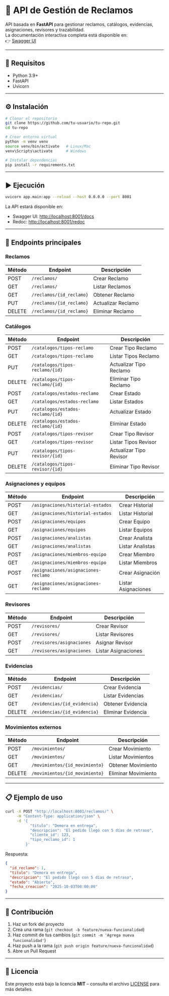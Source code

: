 # 📘 API de Gestión de Reclamos

API basada en **FastAPI** para gestionar reclamos, catálogos, evidencias, asignaciones, revisores y trazabilidad.  
La documentación interactiva completa está disponible en:  
👉 [Swagger UI](http://54.167.30.171:8001/docs#/)

---

## 🚀 Requisitos

- Python 3.9+  
- FastAPI  
- Uvicorn  

---

## ⚙️ Instalación

```bash
# Clonar el repositorio
git clone https://github.com/tu-usuario/tu-repo.git
cd tu-repo

# Crear entorno virtual
python -m venv venv
source venv/bin/activate   # Linux/Mac
venv\Scripts\activate      # Windows

# Instalar dependencias
pip install -r requirements.txt
```

---

## ▶️ Ejecución

```bash
uvicorn app.main:app --reload --host 0.0.0.0 --port 8001
```

La API estará disponible en:  
- Swagger UI: [http://localhost:8001/docs](http://localhost:8001/docs)  
- Redoc: [http://localhost:8001/redoc](http://localhost:8001/redoc)  

---

## 🔑 Endpoints principales

### Reclamos
| Método | Endpoint                  | Descripción          |
|--------|---------------------------|----------------------|
| POST   | `/reclamos/`              | Crear Reclamo        |
| GET    | `/reclamos/`              | Listar Reclamos      |
| GET    | `/reclamos/{id_reclamo}`  | Obtener Reclamo      |
| PUT    | `/reclamos/{id_reclamo}`  | Actualizar Reclamo   |
| DELETE | `/reclamos/{id_reclamo}`  | Eliminar Reclamo     |

### Catálogos
| Método | Endpoint                           | Descripción             |
|--------|------------------------------------|-------------------------|
| POST   | `/catalogos/tipos-reclamo`         | Crear Tipo Reclamo      |
| GET    | `/catalogos/tipos-reclamo`         | Listar Tipos Reclamo    |
| PUT    | `/catalogos/tipos-reclamo/{id}`    | Actualizar Tipo Reclamo |
| DELETE | `/catalogos/tipos-reclamo/{id}`    | Eliminar Tipo Reclamo   |
| POST   | `/catalogos/estados-reclamo`       | Crear Estado            |
| GET    | `/catalogos/estados-reclamo`       | Listar Estados          |
| PUT    | `/catalogos/estados-reclamo/{id}`  | Actualizar Estado       |
| DELETE | `/catalogos/estados-reclamo/{id}`  | Eliminar Estado         |
| POST   | `/catalogos/tipos-revisor`         | Crear Tipo Revisor      |
| GET    | `/catalogos/tipos-revisor`         | Listar Tipos Revisor    |
| PUT    | `/catalogos/tipos-revisor/{id}`    | Actualizar Tipo Revisor |
| DELETE | `/catalogos/tipos-revisor/{id}`    | Eliminar Tipo Revisor   |

### Asignaciones y equipos
| Método | Endpoint                                | Descripción          |
|--------|-----------------------------------------|----------------------|
| POST   | `/asignaciones/historial-estados`       | Crear Historial      |
| GET    | `/asignaciones/historial-estados`       | Listar Historial     |
| POST   | `/asignaciones/equipos`                 | Crear Equipo         |
| GET    | `/asignaciones/equipos`                 | Listar Equipos       |
| POST   | `/asignaciones/analistas`               | Crear Analista       |
| GET    | `/asignaciones/analistas`               | Listar Analistas     |
| POST   | `/asignaciones/miembros-equipo`         | Crear Miembro        |
| GET    | `/asignaciones/miembros-equipo`         | Listar Miembros      |
| POST   | `/asignaciones/asignaciones-reclamo`    | Crear Asignación     |
| GET    | `/asignaciones/asignaciones-reclamo`    | Listar Asignaciones  |

### Revisores
| Método | Endpoint                      | Descripción         |
|--------|-------------------------------|---------------------|
| POST   | `/revisores/`                 | Crear Revisor       |
| GET    | `/revisores/`                 | Listar Revisores    |
| POST   | `/revisores/asignaciones`     | Asignar Revisor     |
| GET    | `/revisores/asignaciones`     | Listar Asignaciones |

### Evidencias
| Método | Endpoint                        | Descripción         |
|--------|---------------------------------|---------------------|
| POST   | `/evidencias/`                  | Crear Evidencia     |
| GET    | `/evidencias/`                  | Listar Evidencias   |
| GET    | `/evidencias/{id_evidencia}`    | Obtener Evidencia   |
| DELETE | `/evidencias/{id_evidencia}`    | Eliminar Evidencia  |

### Movimientos externos
| Método | Endpoint                           | Descripción         |
|--------|------------------------------------|---------------------|
| POST   | `/movimientos/`                    | Crear Movimiento    |
| GET    | `/movimientos/`                    | Listar Movimientos  |
| GET    | `/movimientos/{id_movimiento}`     | Obtener Movimiento  |
| DELETE | `/movimientos/{id_movimiento}`     | Eliminar Movimiento |

---

## 📋 Ejemplo de uso

```bash
curl -X POST "http://localhost:8001/reclamos/" \
     -H "Content-Type: application/json" \
     -d '{
           "titulo": "Demora en entrega",
           "descripcion": "El pedido llegó con 5 días de retraso",
           "cliente_id": 123,
           "tipo_reclamo_id": 1
         }'
```

Respuesta:

```json
{
  "id_reclamo": 1,
  "titulo": "Demora en entrega",
  "descripcion": "El pedido llegó con 5 días de retraso",
  "estado": "Abierto",
  "fecha_creacion": "2025-10-03T00:00:00"
}
```

---

## 🤝 Contribución

1. Haz un fork del proyecto  
2. Crea una rama (`git checkout -b feature/nueva-funcionalidad`)  
3. Haz commit de tus cambios (`git commit -m 'Agrega nueva funcionalidad'`)  
4. Haz push a la rama (`git push origin feature/nueva-funcionalidad`)  
5. Abre un Pull Request  

---

## 📄 Licencia
Este proyecto está bajo la licencia **MIT** – consulta el archivo [LICENSE](LICENSE) para más detalles.
